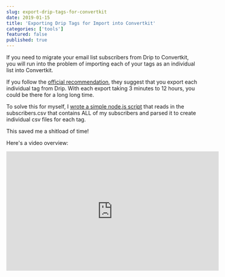 ```yaml
---
slug: export-drip-tags-for-convertkit
date: 2019-01-15
title: 'Exporting Drip Tags for Import into Convertkit'
categories: ['tools']
featured: false
published: true
---
```

If you need to migrate your email list subscribers from Drip to Convertkit, you will run into the problem of importing each of your tags as an individual list into Convertkit.

If you follow the [official recommendation][1], they suggest that you export each individual tag from Drip. With each export taking 3 minutes to 12 hours, you could be there for a long long time.

To solve this for myself, I [wrote a simple node.js script][2] that reads in the subscribers.csv that contains ALL of my subscribers and parsed it to create individual csv files for each tag.

This saved me a shitload of time!

Here's a video overview:

<iframe width="560" height="315" src="https://www.youtube.com/embed/Lx-UDHy90Bk" frameborder="0" webkitallowfullscreen mozallowfullscreen allowfullscreen />

[1]: https://help.convertkit.com/article/799-switch-from-drip
[2]: https://github.com/joelhooks/migrate-to-convertkit-from-drip